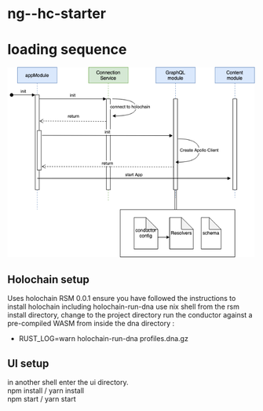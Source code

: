 # ng--hc-starter

# loading sequence
![image](angular_seq.png)

## Holochain setup

Uses holochain RSM 0.0.1 
ensure you have followed the instructions to install holochain including holochain-run-dna
use nix shell from the rsm install directory, change to the project directory
run the conductor against a pre-compiled WASM from inside the dna directory :

-  RUST_LOG=warn holochain-run-dna profiles.dna.gz

## UI setup

in another shell enter the ui directory.  
npm install / yarn install  
npm start / yarn start  

